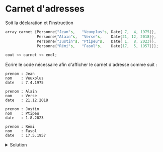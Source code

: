 # Carnet d'adresses

Soit la déclaration et l'instruction

~~~cpp
array carnet {Personne{"Jean"s,   "Veuxplus"s, Date{ 7,  4, 1975}},
              Personne{"Alain"s,  "Verse"s,    Date{21, 12, 2018}},
              Personne{"Justin"s, "Ptipeu"s,   Date{ 1,  8, 2023}},
              Personne{"Rémi"s,   "Fasol"s,    Date{17,  5, 1957}}};

cout << carnet << endl;
~~~

Ecrire le code nécessaire afin d'afficher le carnet d'adresse comme suit :

~~~
prenom : Jean
nom    : Veuxplus
date   : 7.4.1975

prenom : Alain
nom    : Verse
date   : 21.12.2018

prenom : Justin
nom    : Ptipeu
date   : 1.8.2023

prenom : Rémi
nom    : Fasol
date   : 17.5.1957
~~~

<details>
<summary>Solution</summary>

~~~cpp
struct Date {
   uint8_t  jour;
   uint8_t  mois;
   uint16_t annee;
};

struct Personne {
   string prenom;
   string nom;
   Date   date;
};

ostream& operator<< (ostream& os, const Date& d) {
   os << (int)d.jour << "." << (int)d.mois << "." << (int)d.annee;
   return os;
}

ostream& operator<< (ostream& os, const Personne& p) {
   os << "prenom : " << p.prenom  << endl;
   os << "nom    : " << p.nom     << endl;
   os << "date   : " << p.date    << endl;
   return os;
}

template <typename T, size_t taille>
ostream& operator<< (ostream& os, const array<T, taille> tab) {
   for(const T& t : tab)
      os << t << endl;
   return os;
}
~~~

-----------------------------------------------------

</details>
